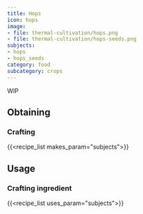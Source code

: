 ```yaml
---
title: Hops
icon: hops
image:
- file: thermal-cultivation/hops.png
- file: thermal-cultivation/hops-seeds.png
subjects: 
- hops
- hops_seeds
category: food
subcategory: crops
---
```


WIP

Obtaining
---------

### Crafting
{{<recipe_list makes_param="subjects">}}

Usage
-----

### Crafting ingredient
{{<recipe_list uses_param="subjects">}}